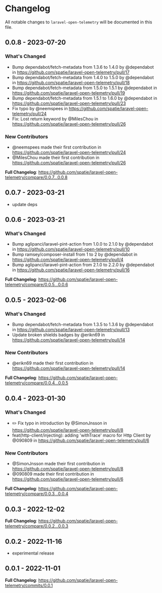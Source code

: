 # Changelog

All notable changes to `laravel-open-telemetry` will be documented in this file.

## 0.0.8 - 2023-07-20

### What's Changed

- Bump dependabot/fetch-metadata from 1.3.6 to 1.4.0 by @dependabot in https://github.com/spatie/laravel-open-telemetry/pull/17
- Bump dependabot/fetch-metadata from 1.4.0 to 1.5.0 by @dependabot in https://github.com/spatie/laravel-open-telemetry/pull/18
- Bump dependabot/fetch-metadata from 1.5.0 to 1.5.1 by @dependabot in https://github.com/spatie/laravel-open-telemetry/pull/19
- Bump dependabot/fetch-metadata from 1.5.1 to 1.6.0 by @dependabot in https://github.com/spatie/laravel-open-telemetry/pull/23
- Fix typo by @neemspees in https://github.com/spatie/laravel-open-telemetry/pull/24
- Fix: Lost return keyword by @MilesChou in https://github.com/spatie/laravel-open-telemetry/pull/26

### New Contributors

- @neemspees made their first contribution in https://github.com/spatie/laravel-open-telemetry/pull/24
- @MilesChou made their first contribution in https://github.com/spatie/laravel-open-telemetry/pull/26

**Full Changelog**: https://github.com/spatie/laravel-open-telemetry/compare/0.0.7...0.0.8

## 0.0.7 - 2023-03-21

- update deps

## 0.0.6 - 2023-03-21

### What's Changed

- Bump aglipanci/laravel-pint-action from 1.0.0 to 2.1.0 by @dependabot in https://github.com/spatie/laravel-open-telemetry/pull/10
- Bump ramsey/composer-install from 1 to 2 by @dependabot in https://github.com/spatie/laravel-open-telemetry/pull/4
- Bump aglipanci/laravel-pint-action from 2.1.0 to 2.2.0 by @dependabot in https://github.com/spatie/laravel-open-telemetry/pull/16

**Full Changelog**: https://github.com/spatie/laravel-open-telemetry/compare/0.0.5...0.0.6

## 0.0.5 - 2023-02-06

### What's Changed

- Bump dependabot/fetch-metadata from 1.3.5 to 1.3.6 by @dependabot in https://github.com/spatie/laravel-open-telemetry/pull/13
- Update broken shields badges by @erikn69 in https://github.com/spatie/laravel-open-telemetry/pull/14

### New Contributors

- @erikn69 made their first contribution in https://github.com/spatie/laravel-open-telemetry/pull/14

**Full Changelog**: https://github.com/spatie/laravel-open-telemetry/compare/0.0.4...0.0.5

## 0.0.4 - 2023-01-30

### What's Changed

- ✏️ Fix typo in introduction by @SimonJnsson in https://github.com/spatie/laravel-open-telemetry/pull/8
- feat(http-client/injecting): adding 'withTrace' macro for Http Client by @090809 in https://github.com/spatie/laravel-open-telemetry/pull/6

### New Contributors

- @SimonJnsson made their first contribution in https://github.com/spatie/laravel-open-telemetry/pull/8
- @090809 made their first contribution in https://github.com/spatie/laravel-open-telemetry/pull/6

**Full Changelog**: https://github.com/spatie/laravel-open-telemetry/compare/0.0.3...0.0.4

## 0.0.3 - 2022-12-02

**Full Changelog**: https://github.com/spatie/laravel-open-telemetry/compare/0.0.2...0.0.3

## 0.0.2 - 2022-11-16

- experimental release

## 0.0.1 - 2022-11-01

**Full Changelog**: https://github.com/spatie/laravel-open-telemetry/commits/0.0.1
